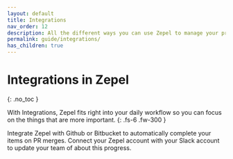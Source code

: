 ```yaml
---
layout: default
title: Integrations
nav_order: 12
description: All the different ways you can use Zepel to manage your project and ship new features.
permalink: guide/integrations/
has_children: true
---
```


# Integrations in Zepel
{: .no_toc }

With Integrations, Zepel fits right into your daily workflow so you can focus on the things that are more important.
{: .fs-6 .fw-300 }

Integrate Zepel with Github or Bitbucket to automatically complete your items on PR merges. Connect your Zepel account with your Slack account to update your team of about this progress.